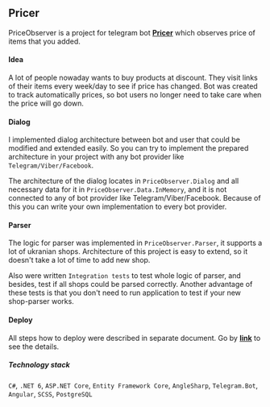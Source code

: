 ## Pricer
PriceObserver is a project for telegram bot [**Pricer**](https://t.me/pricer_official_bot) which observes price of items that you added. 

#### Idea
A lot of people nowaday wants to buy products at discount. They visit links of their items 
every week/day to see if price has changed. Bot was created to track automatically prices, so bot users no longer need to take care when the price will go down.

#### Dialog
I implemented dialog architecture between bot and user that could be modified and extended easily. So you can try to implement the prepared architecture in your project with any bot provider like `Telegram/Viber/Facebook`.

The architecture of the dialog locates in `PriceObserver.Dialog` and all necessary data for it in `PriceObserver.Data.InMemory`, and it is not connected to any of bot provider like Telegram/Viber/Facebook. Because of this you can write your own implementation to every bot provider.

#### Parser
The logic for parser was implemented in `PriceObserver.Parser`, it supports a lot of ukranian shops. Architecture of this project is easy to extend, so it doesn't take a lot of time to add new shop.

Also were written `Integration tests` to test whole logic of parser, and besides, test if all shops could be parsed correctly. Another advantage of these tests is that you don't need to run application to test if your new shop-parser works.

#### Deploy 
All steps how to deploy were described in separate document. Go by [**link**](https://github.com/DanielNovikov/PriceObserver/blob/master/DEPLOY.md) to see the details.

##### Technology stack
`C#`, `.NET 6`, `ASP.NET Core`, `Entity Framework Core`, `AngleSharp`, `Telegram.Bot`, `Angular`, `SCSS`, `PostgreSQL`

